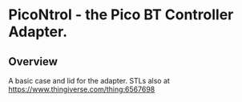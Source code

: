 
# PicoNtrol - the Pico BT Controller Adapter.
## Overview
A basic case and lid for the adapter.
STLs also at https://www.thingiverse.com/thing:6567698

